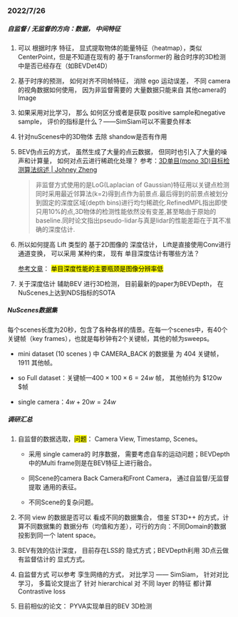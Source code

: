 ### 2022/7/26

##### 自监督 / 无监督的方向：数据， 中间特征

1. 可以 根据时序 特征， 显式提取物体的能量特征（heatmap），类似CenterPoint，但是不知道在现有的 基于Transformer的 融合时序的3D检测中是否已经存在（如BEVDet4D）

2. 基于时序的预测， 如何对齐不同帧特征， 消除 ego 运动误差， 不同 camera的视角数据如何使用， 因为非监督需要的 大量数据只能来自 其他camera的 Image

3. 如果采用对比学习， 那么 如何区分或者是获取 positive sample和negative sample， 评价的指标是什么？——SimSiam可以不需要负样本

4. 针对nuScenes中的3D物体 去除 shandow是否有作用

5. BEV伪点云的方式， 虽然生成了大量的点云数据， 但同时也引入了大量的噪声和计算量， 如何对点云进行稀疏化处理？ 参考：[3D单目(mono 3D)目标检测算法综述 | Johney Zheng](https://johneyzheng.top/posts/3D%E5%8D%95%E7%9B%AE(mono_3D)%E7%9B%AE%E6%A0%87%E6%A3%80%E6%B5%8B%E7%AE%97%E6%B3%95%E7%BB%BC%E8%BF%B0/)
   
   > 非监督方式使用的是LoG(Laplacian of Gaussian)特征用以关键点检测同时采用最近邻算法(k=2)得到点作为前景点.最后得到的前景点被划分到固定的深度区域(depth bins)进行均匀稀疏化.RefinedMPL指出即使只用10%的点,3D物体的检测性能依然没有变差,甚至略由于原始的baseline.同时论文指出pseudo-lidar与真是lidar的性能差距在于其不准确的深度估计.

6. 所以如何提高 Lift 类型的 基于2D图像的 深度估计， Lift是直接使用Conv进行通道变换， 可以采用 某种约束， 现有 单目深度估计有哪些方法？ 
   
   [参考文章](https://zhuanlan.zhihu.com/p/374928597)： <mark>单目深度性能的主要瓶颈是图像分辨率低</mark>

7. 关于深度估计 辅助BEV 进行3D检测， 目前最新的paper为BEVDepth， 在NuScenes上达到NDS指标的SOTA



##### NuScenes数据集

每个scenes长度为20秒，包含了各种各样的情景。在每一个scenes中，有40个关键帧（key frames），也就是每秒钟有2个关键帧，其他的帧为sweeps。

- mini dataset (10 scenes )  中 CAMERA_BACK 的数据量 为 404 关键帧， 1911 其他帧。

- so Full dataset：关键帧—$400 \times 100 \times 6=24w$ 帧， 其他帧约为 $120w $帧

- single camera：$4w + 20w =24 w$



##### 调研汇总

1. 自监督的数据选取，<mark>问题</mark>： Camera View, Timestamp, Scenes。
   
   - 采用 single camera的 时序数据， 需要考虑自车的运动问题；BEVDepth中的Multi frame则是在BEV特征上进行融合。
   
   - 同Scene的camera Back Camera和Front Camera， 通过自监督/无监督提取 通用的表征。
   
   - 不同Scene的复杂问题。

2. 不同 view 的数据是否可以 看成不同的数据集合， 借鉴 ST3D++ 的方式，计算不同数据集的 数据分布（均值和方差），可行的方向：不同Domain的数据投影到同一个 latent space。

3. BEV有效的估计深度， 目前存在LSS的 隐式方式；BEVDepth利用 3D点云做有监督估计的 显式方式。 

4. 自监督方式 可以参考 孪生网络的方式， 对比学习 —— SimSiam， 针对对比学习， 多篇论文提出了  针对 hierarchical 对 不同 layer 的特征 都计算 Contrastive loss

5. 目前相似的论文： PYVA实现单目的BEV 3D检测
   
   
